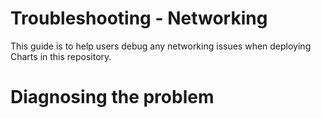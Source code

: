 # Troubleshooting - Networking

This guide is to help users debug any networking issues when deploying Charts in this repository.

# Diagnosing the problem
